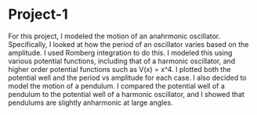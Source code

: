 # Project-1

For this project, I modeled the motion of an anahrmonic oscillator. Specifically, I looked at how the period of an oscillator varies based on the amplitude. I used Romberg integration to do this. I modeled this using various potential functions, including that of a harmonic oscillator, and higher order potential functions such as V(x) = x^4. I plotted both the potential well and the period vs amplitude for each case. I also decided to model the motion of a pendulum. I compared the potential well of a pendulum to the potential well of a harmonic oscillator, and I showed that pendulums are slightly anharmonic at large angles. 
